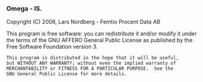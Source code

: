 ###  Omega - IS.
  
Copyright (C) 2008, Lars Nordberg - Femtio Procent Data AB

 This program is free software: you can redistribute it and/or modify
    it under the terms of the GNU AFFERO General Public License as published by
    the Free Software Foundation version 3.

    This program is distributed in the hope that it will be useful,
    but WITHOUT ANY WARRANTY; without even the implied warranty of
    MERCHANTABILITY or FITNESS FOR A PARTICULAR PURPOSE.  See the
    GNU General Public License for more details.
